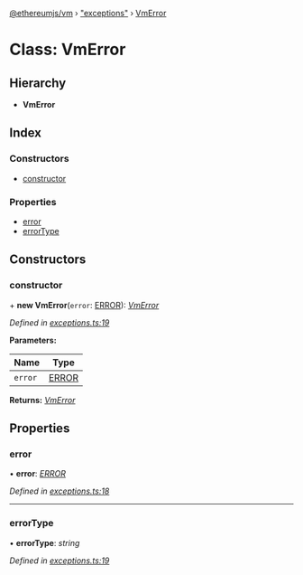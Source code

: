 [@ethereumjs/vm](../README.md) › ["exceptions"](../modules/_exceptions_.md) › [VmError](_exceptions_.vmerror.md)

# Class: VmError

## Hierarchy

* **VmError**

## Index

### Constructors

* [constructor](_exceptions_.vmerror.md#constructor)

### Properties

* [error](_exceptions_.vmerror.md#error)
* [errorType](_exceptions_.vmerror.md#errortype)

## Constructors

###  constructor

\+ **new VmError**(`error`: [ERROR](../enums/_exceptions_.error.md)): *[VmError](_exceptions_.vmerror.md)*

*Defined in [exceptions.ts:19](https://github.com/ethereumjs/ethereumjs-vm/blob/master/packages/vm/lib/exceptions.ts#L19)*

**Parameters:**

Name | Type |
------ | ------ |
`error` | [ERROR](../enums/_exceptions_.error.md) |

**Returns:** *[VmError](_exceptions_.vmerror.md)*

## Properties

###  error

• **error**: *[ERROR](../enums/_exceptions_.error.md)*

*Defined in [exceptions.ts:18](https://github.com/ethereumjs/ethereumjs-vm/blob/master/packages/vm/lib/exceptions.ts#L18)*

___

###  errorType

• **errorType**: *string*

*Defined in [exceptions.ts:19](https://github.com/ethereumjs/ethereumjs-vm/blob/master/packages/vm/lib/exceptions.ts#L19)*
